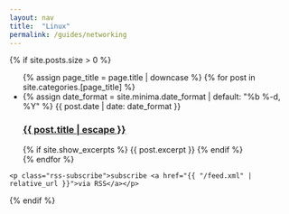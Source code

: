 ```yaml
---
layout: nav
title:  "Linux"
permalink: /guides/networking
---
```


<div class="networking">
   
  {% if site.posts.size > 0 %}
    <ul class="post-list">
      {% assign page_title = page.title | downcase %}
      {% for post in site.categories.[page_title] %}
        <li>
          {% assign date_format = site.minima.date_format | default: "%b %-d, %Y" %}
          <span class="post-meta">{{ post.date | date: date_format }}</span>
          <h3>
            <a class="post-link" href="{{ post.url | relative_url }}">
              {{ post.title | escape }}
            </a>
          </h3>
          {% if site.show_excerpts %}
            {{ post.excerpt }}
          {% endif %}
        </li>
      {% endfor %}
    </ul>

    <p class="rss-subscribe">subscribe <a href="{{ "/feed.xml" | relative_url }}">via RSS</a></p>
  {% endif %}
  


</div>
